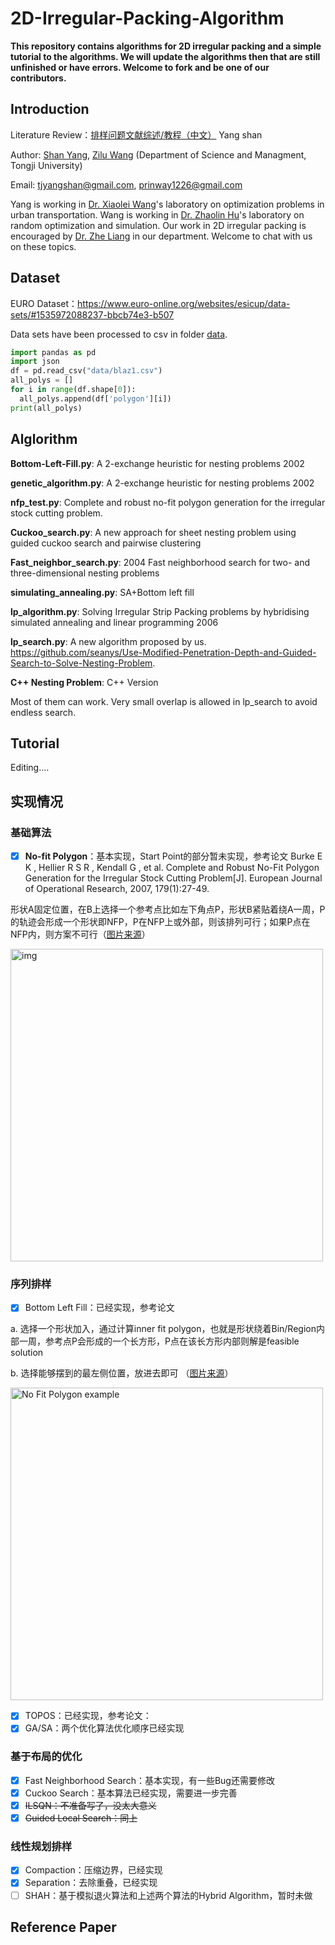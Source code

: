 # 2D-Irregular-Packing-Algorithm

**This repository contains algorithms for 2D irregular packing and a simple tutorial to the algorithms. We will update the algorithms then that are still unfinished or have errors. Welcome to fork and be one of our contributors.**

## Introduction

Literature Review：[排样问题文献综述/教程（中文）](https://seanys.github.io/2020/03/17/排样问题综述/)  Yang shan 

Author: [Shan Yang](https://github.com/seanys), [Zilu Wang](https://github.com/Prinway) (Department of Science and Managment, Tongji University)

Email: tjyangshan@gmail.com, prinway1226@gmail.com

Yang is working in [Dr. Xiaolei Wang](https://sem.tongji.edu.cn/semch/34528.html)'s laboratory on optimization problems in urban transportation. Wang is working in [Dr. Zhaolin Hu](https://sem.tongji.edu.cn/semch/15347.html)'s laboratory on random optimization and simulation. Our work in 2D irregular packing is encouraged by [Dr. Zhe Liang](https://sem.tongji.edu.cn/semch/15381.html) in our department. Welcome to chat with us on these topics. 

## Dataset

EURO Dataset：https://www.euro-online.org/websites/esicup/data-sets/#1535972088237-bbcb74e3-b507

Data sets have been processed to csv in folder [data](data). 

```python
import pandas as pd
import json
df = pd.read_csv("data/blaz1.csv")
all_polys = []
for i in range(df.shape[0]):
  all_polys.append(df['polygon'][i])
print(all_polys)
```

## Alglorithm

**Bottom-Left-Fill.py**: A 2-exchange heuristic for nesting problems 2002

**genetic_algorithm.py**: A 2-exchange heuristic for nesting problems 2002

**nfp_test.py**: Complete and robust no-fit polygon generation for the irregular stock cutting problem. 

**Cuckoo_search.py**: A new approach for sheet nesting problem using guided cuckoo search and pairwise clustering

**Fast_neighbor_search.py**: 2004 Fast neighborhood search for two- and three-dimensional nesting problems

**simulating_annealing.py**: SA+Bottom left fill

**lp_algorithm.py**: Solving Irregular Strip Packing problems by hybridising simulated annealing and linear programming 2006

**lp_search.py**: A new algorithm proposed by us. https://github.com/seanys/Use-Modified-Penetration-Depth-and-Guided-Search-to-Solve-Nesting-Problem. 

**C++ Nesting Problem**: C++ Version

Most of them can work. Very small overlap is allowed in lp_search to avoid endless search. 

## Tutorial

Editing....

## 实现情况 

### 基础算法

- [x] **No-fit Polygon**：基本实现，Start Point的部分暂未实现，参考论文 Burke E K , Hellier R S R , Kendall G , et al. Complete and Robust No-Fit Polygon Generation for the Irregular Stock Cutting Problem[J]. European Journal of Operational Research, 2007, 179(1):27-49.

形状A固定位置，在B上选择一个参考点比如左下角点P，形状B紧贴着绕A一周，P的轨迹会形成一个形状即NFP，P在NFP上或外部，则该排列可行；如果P点在NFP内，则方案不可行（[图片来源](https://github.com/Jack000/SVGnest)）

<img src="https://camo.githubusercontent.com/07ba2a67f9b652415287b738d8803967a4a892a90931c0a7925b353c6303add3/687474703a2f2f7376676e6573742e636f6d2f6769746875622f6e66702e706e67" alt="img" width="500px" />



### 序列排样

- [x] Bottom Left Fill：已经实现，参考论文 

a. 选择一个形状加入，通过计算inner fit polygon，也就是形状绕着Bin/Region内部一周，参考点P会形成的一个长方形，P点在该长方形内部则解是feasible solution 

b. 选择能够摆到的最左侧位置，放进去即可 （[图片来源](https://github.com/Jack000/SVGnest)）

<img src="https://camo.githubusercontent.com/b2c496983a244c95868f91dde7552aec2002aeed324aa16cb0eafaadd268ff29/687474703a2f2f7376676e6573742e636f6d2f6769746875622f6e6670322e706e67" alt="No Fit Polygon example" width="500px"/>

- [x] TOPOS：已经实现，参考论文：
- [x] GA/SA：两个优化算法优化顺序已经实现

### 基于布局的优化

- [x] Fast Neighborhood Search：基本实现，有一些Bug还需要修改
- [x] Cuckoo Search：基本算法已经实现，需要进一步完善
- [x] ~~ILSQN：不准备写了，没太大意义~~
- [x] ~~Guided Local Search：同上~~

### 线性规划排样

- [x] Compaction：压缩边界，已经实现
- [x] Separation：去除重叠，已经实现
- [ ] SHAH：基于模拟退火算法和上述两个算法的Hybrid Algorithm，暂时未做

## Reference Paper

 
